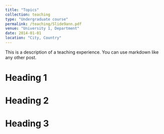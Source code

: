 ```yaml
---
title: "Topics"
collection: teaching
type: "Undergraduate course"
permalink: /teaching/Slide9ann.pdf
venue: "University 1, Department"
date: 2014-01-01
location: "City, Country"
---
```


This is a description of a teaching experience. You can use markdown like any other post.

Heading 1
======

Heading 2
======

Heading 3
======
